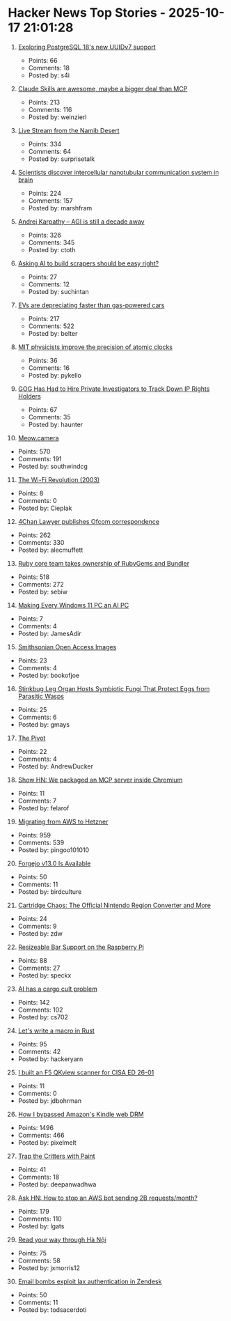 # Hacker News Top Stories - 2025-10-17 21:01:28

1. [Exploring PostgreSQL 18's new UUIDv7 support](https://aiven.io/blog/exploring-postgresql-18-new-uuidv7-support)
   - Points: 66
   - Comments: 18
   - Posted by: s4i

2. [Claude Skills are awesome, maybe a bigger deal than MCP](https://simonwillison.net/2025/Oct/16/claude-skills/)
   - Points: 213
   - Comments: 116
   - Posted by: weinzierl

3. [Live Stream from the Namib Desert](https://bookofjoe2.blogspot.com/2025/10/live-stream-from-namib-desert.html)
   - Points: 334
   - Comments: 64
   - Posted by: surprisetalk

4. [Scientists discover intercellular nanotubular communication system in brain](https://www.science.org/doi/10.1126/science.adr7403)
   - Points: 224
   - Comments: 157
   - Posted by: marshfram

5. [Andrej Karpathy – AGI is still a decade away](https://www.dwarkesh.com/p/andrej-karpathy)
   - Points: 326
   - Comments: 345
   - Posted by: ctoth

6. [Asking AI to build scrapers should be easy right?](https://www.skyvern.com/blog/asking-ai-to-build-scrapers-should-be-easy-right/)
   - Points: 27
   - Comments: 12
   - Posted by: suchintan

7. [EVs are depreciating faster than gas-powered cars](https://restofworld.org/2025/ev-depreciation-blusmart-collapse/)
   - Points: 217
   - Comments: 522
   - Posted by: belter

8. [MIT physicists improve the precision of atomic clocks](https://news.mit.edu/2025/mit-physicists-improve-atomic-clocks-precision-1008)
   - Points: 36
   - Comments: 16
   - Posted by: pykello

9. [GOG Has Had to Hire Private Investigators to Track Down IP Rights Holders](https://www.thegamer.com/gog-private-investigators-off-the-grid-ip-rights-holders/)
   - Points: 67
   - Comments: 35
   - Posted by: haunter

10. [Meow.camera](https://meow.camera/)
   - Points: 570
   - Comments: 191
   - Posted by: southwindcg

11. [The Wi-Fi Revolution (2003)](https://www.wired.com/2003/05/wifirevolution/)
   - Points: 8
   - Comments: 0
   - Posted by: Cieplak

12. [4Chan Lawyer publishes Ofcom correspondence](https://alecmuffett.com/article/117792)
   - Points: 262
   - Comments: 330
   - Posted by: alecmuffett

13. [Ruby core team takes ownership of RubyGems and Bundler](https://www.ruby-lang.org/en/news/2025/10/17/rubygems-repository-transition/)
   - Points: 518
   - Comments: 272
   - Posted by: sebiw

14. [Making Every Windows 11 PC an AI PC](https://blogs.windows.com/windowsexperience/2025/10/16/making-every-windows-11-pc-an-ai-pc/)
   - Points: 7
   - Comments: 4
   - Posted by: JamesAdir

15. [Smithsonian Open Access Images](https://www.si.edu/openaccess)
   - Points: 23
   - Comments: 4
   - Posted by: bookofjoe

16. [Stinkbug Leg Organ Hosts Symbiotic Fungi That Protect Eggs from Parasitic Wasps](https://bioengineer.org/stinkbug-leg-organ-hosts-symbiotic-fungi-that-protect-eggs-from-parasitic-wasps/)
   - Points: 25
   - Comments: 6
   - Posted by: gmays

17. [The Pivot](https://www.antipope.org/charlie/blog-static/2025/10/the-pivot-1.html)
   - Points: 22
   - Comments: 4
   - Posted by: AndrewDucker

18. [Show HN: We packaged an MCP server inside Chromium](https://github.com/browseros-ai/BrowserOS/blob/main/docs/browseros-mcp/how-to-guide.mdx)
   - Points: 11
   - Comments: 7
   - Posted by: felarof

19. [Migrating from AWS to Hetzner](https://digitalsociety.coop/posts/migrating-to-hetzner-cloud/)
   - Points: 959
   - Comments: 539
   - Posted by: pingoo101010

20. [Forgejo v13.0 Is Available](https://forgejo.org/2025-10-release-v13-0/)
   - Points: 50
   - Comments: 11
   - Posted by: birdculture

21. [Cartridge Chaos: The Official Nintendo Region Converter and More](https://nicole.express/2025/not-just-for-robert.html)
   - Points: 24
   - Comments: 9
   - Posted by: zdw

22. [Resizeable Bar Support on the Raspberry Pi](https://www.jeffgeerling.com/blog/2025/resizeable-bar-support-on-raspberry-pi)
   - Points: 88
   - Comments: 27
   - Posted by: speckx

23. [AI has a cargo cult problem](https://www.ft.com/content/f2025ac7-a71f-464f-a3a6-1e39c98612c7)
   - Points: 142
   - Comments: 102
   - Posted by: cs702

24. [Let's write a macro in Rust](https://hackeryarn.com/post/rust-macros-1/)
   - Points: 95
   - Comments: 42
   - Posted by: hackeryarn

25. [I built an F5 QKview scanner for CISA ED 26-01](https://www.usenabla.com/blog/emergency-scanning-cisa-endpoint)
   - Points: 11
   - Comments: 0
   - Posted by: jdbohrman

26. [How I bypassed Amazon's Kindle web DRM](https://blog.pixelmelt.dev/kindle-web-drm/)
   - Points: 1496
   - Comments: 466
   - Posted by: pixelmelt

27. [Trap the Critters with Paint](https://deepanwadhwa.github.io/freeze_trap/)
   - Points: 41
   - Comments: 18
   - Posted by: deepanwadhwa

28. [Ask HN: How to stop an AWS bot sending 2B requests/month?](undefined)
   - Points: 179
   - Comments: 110
   - Posted by: lgats

29. [Read your way through Hà Nội](https://vietnamesetypography.com/samples/read-your-way-through-ha-noi/)
   - Points: 75
   - Comments: 58
   - Posted by: jxmorris12

30. [Email bombs exploit lax authentication in Zendesk](https://krebsonsecurity.com/2025/10/email-bombs-exploit-lax-authentication-in-zendesk/)
   - Points: 50
   - Comments: 11
   - Posted by: todsacerdoti

